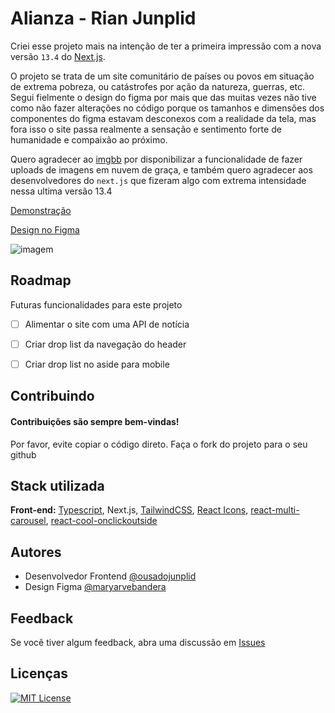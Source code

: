 
# Alianza - Rian Junplid

Criei esse projeto mais na intenção de ter a primeira impressão com a nova versão `13.4` do [Next.js](https://nextjs.org/).

O projeto se trata de um site comunitário de países ou povos em situação de extrema pobreza, ou catástrofes por ação da natureza, guerras, etc. Segui fielmente o design do figma por mais que das muitas vezes não tive como não fazer alterações no código porque os tamanhos e dimensões dos componentes do figma estavam desconexos com a realidade da tela, mas fora isso o site passa realmente a sensação e sentimento forte de humanidade e compaixão ao próximo.

Quero agradecer ao [imgbb](https://imgbb.com/) por disponibilizar a funcionalidade de fazer uploads de imagens em nuvem de graça, e também quero agradecer aos desenvolvedores do `next.js` que fizeram algo com extrema intensidade nessa ultima versão 13.4

[Demonstração](https://alianza-junplid-rian.vercel.app/)

[Design no Figma](https://www.figma.com/community/file/1120199047876576139/NOG-REDESIGN)

![imagem](https://i.ibb.co/PwVtgmP/1683859699180.png)



## Roadmap
Futuras funcionalidades para este projeto

- [ ]  Alimentar o site com uma API de notícia
- [ ]  Criar drop list da navegação do header
- [ ]  Criar drop list no aside para mobile


## Contribuindo

#### Contribuições são sempre bem-vindas!
Por favor, evite copiar o código direto. Faça o fork do projeto para o seu github


## Stack utilizada

**Front-end:** [Typescript](https://www.typescriptlang.org/), Next.js, [TailwindCSS](https://tailwindcss.com/), [React Icons](https://react-icons.github.io/react-icons/), [react-multi-carousel](https://www.npmjs.com/package/react-multi-carousel), [react-cool-onclickoutside](https://www.npmjs.com/package/react-cool-onclickoutside)


## Autores

- Desenvolvedor Frontend [@ousadojunplid](https://www.github.com/ousadojunplid)
- Design Figma [@maryarvebandera ](https://www.figma.com/@maryarverbander)
## Feedback

Se você tiver algum feedback, abra uma discussão em [Issues](https://github.com/ousadojunplid/alianza/issues)


## Licenças

[![MIT License](https://img.shields.io/badge/License-MIT-green.svg)](https://choosealicense.com/licenses/mit/)



